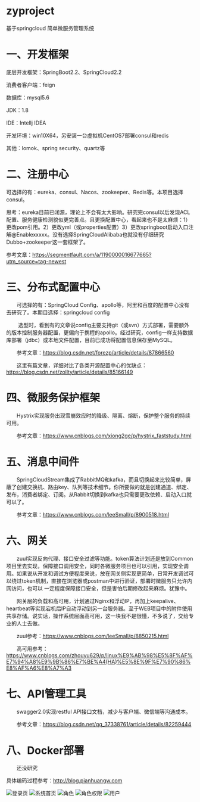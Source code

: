 # zyproject
基于springcloud 简单微服务管理系统


# 一、开发框架

底层开发框架：SpringBoot2.2、SpringCloud2.2

消费者客户端：feign

数据库：mysql5.6

JDK：1.8

IDE：Intellj IDEA

开发环境：win10X64，另安装一台虚拟机CentOS7部署consul和redis

其他：lomok、spring security、quartz等

# 二、注册中心

可选择的有：eureka、consul、Nacos、zookeeper、Redis等。本项目选择consul。

思考：eureka目前已闭源，理论上不会有太大影响。研究完consul以后发现ACL配置、服务健康检测貌似更完善点。且更换配置中心，看起来也不是太麻烦：1）更改pom引用。2）更改yml（或properties配置）3）更改springboot启动入口注解@Enablexxxxx。没有选择SpringCloudAlibaba也就没有仔细研究Dubbo+zookeeper这一套框架了。

参考文章：https://segmentfault.com/a/1190000016677665?utm_source=tag-newest

# 三、分布式配置中心

　　可选择的有：SpringCloud Config、apollo等，阿里和百度的配置中心没有去研究了。本期目选择：springcloud config

　　 选型时，看到有的文章说config主要支持git（或svn）方式部署，需要额外的版本控制服务器配置，更偏向于携程的apollo。经过研究，config一样支持数据库部署（jdbc）或本地文件配置，目前已成功将配置信息保存至MySQL。

　　参考文章：https://blog.csdn.net/forezp/article/details/87866560

　　这里有篇文章，详细对比了各类开源配置中心的优缺点：https://blog.csdn.net/zollty/article/details/85166149

# 四、微服务保护框架

　　Hystrix实现服务出现雪崩效应时的降级、隔离、熔断，保护整个服务的持续可用。

　　参考文章：https://www.cnblogs.com/xiong2ge/p/hystrix_faststudy.html

# 五、消息中间件

　　SpringCloudStream集成了RabbitMQ和kafka，而且切换起来比较简单，屏蔽了创建交换机、路由key、队列等技术细节。你所要做的就是创建通道、绑定、发布，消费者绑定、订阅。从Rabbit切换到kafka也只需要更改依赖、启动入口就可以了。

　　参考文章：https://www.cnblogs.com/leeSmall/p/8900518.html

# 六、网关

　　zuul实现反向代理、接口安全过滤等功能。token算法计划还是放到Common项目里去实现，保障接口调用安全，同时各微服务项目也可以引用，实现安全调用。如果说从开发和调试方便程度来说，放在网关侧实现更简单，日常开发调试可以绕过token机制，直接在浏览器或postman中进行验证，部署时微服务只允许内网访问，也可以 一定程度保障接口安全，但是害怕后期修改起来麻烦。犹豫中。

　　网关层的负载和高可用，计划通过Nginx和浮动IP，再加上keepalive、heartbeat等实现宕机后IP自动浮动到另一台服务器。至于WEB项目中的附件使用共享存储。说实话，操作系统层面高可用，这一块我不是很懂，不多说了，交给专业的人士去做。

　　zuul参考：https://www.cnblogs.com/leeSmall/p/8850215.html

　　高可用参考：https://www.cnblogs.com/zhouyu629/p/linux%E9%AB%98%E5%8F%AF%E7%94%A8%E9%9B%86%E7%BE%A4(HA)%E5%8E%9F%E7%90%86%E8%AF%A6%E8%A7%A3

# 七、API管理工具

　　swagger2.0实现restful API接口文档，减少与客户端、微信端等沟通成本。

　　参考文章：https://blog.csdn.net/qq_37338761/article/details/82259444

# 八、Docker部署

　　还没研究
  
 具体编码过程参考：http://blog.pianhuangw.com
 
![登录页](http://blog.pianhuangw.com/wp-content/uploads/2020/03/login-1024x441.png)
![系统首页](http://blog.pianhuangw.com/wp-content/uploads/2020/02/QQ%E6%88%AA%E5%9B%BE20200228210937-3.png)
![角色](http://blog.pianhuangw.com/wp-content/uploads/2020/03/QQ%E6%88%AA%E5%9B%BE20200226140052-1024x320.png)
![角色权限](http://blog.pianhuangw.com/wp-content/uploads/2020/03/rolepermission-1024x457.png)
![用户](http://blog.pianhuangw.com/wp-content/uploads/2020/03/adduser-1024x458.png)
 
